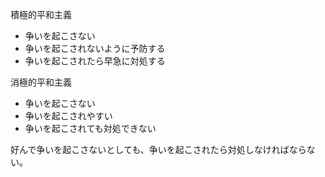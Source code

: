 積極的平和主義

-   争いを起こさない
-   争いを起こされないように予防する
-   争いを起こされたら早急に対処する

消極的平和主義

-   争いを起こさない
-   争いを起こされやすい
-   争いを起こされても対処できない

好んで争いを起こさないとしても、争いを起こされたら対処しなければならない。
